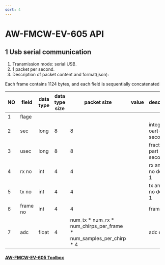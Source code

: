 ```yaml
---
sort: 4
---
```

# AW-FMCW-EV-605 API

## 1 Usb serial communication

1. Transmission mode: serial USB.  
2. 1 packet per second.  
3. Description of packet content and format(json):  

Each frame contains 1124 bytes, and each field is sequentially concatenated  

| NO   | field    | data type | data type size | packet size                                                  | value | description               |
| ---- | -------- | --------- | -------------- | ------------------------------------------------------------ | ----- | ------------------------- |
| 1    | flage    |           |                |                                                              |       |                           |
| 2    | sec      | long      | 8              | 8                                                            |       | integral oart of second   |
| 3    | usec     | long      | 8              | 8                                                            |       | fractional part of second |
| 4    | rx no    | int       | 4              | 4                                                            |       | rx antenna no default 1   |
| 5    | tx no    | int       | 4              | 4                                                            |       | tx antenna no default 1   |
| 6    | frame no | int       | 4              | 4                                                            |       | frame no                  |
| 7    | adc      | float     | 4              | num_tx * num_rx * num_chirps_per_frame * num_samples_per_chirp * 4 |       | adc data                  |


#### [AW-FMCW-EV-605 Toolbox](https://github.com/DeepWiSe888/AW-FMCW-EV-605)